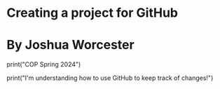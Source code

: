 # Creating a project for GitHub
# By Joshua Worcester

print("COP Spring 2024")

print("I'm understanding how to use GitHub to keep track of changes!")
